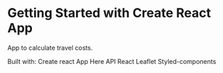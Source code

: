 # Getting Started with Create React App
App to calculate travel costs.

Built with:
Create react App
Here API
React Leaflet
Styled-components
